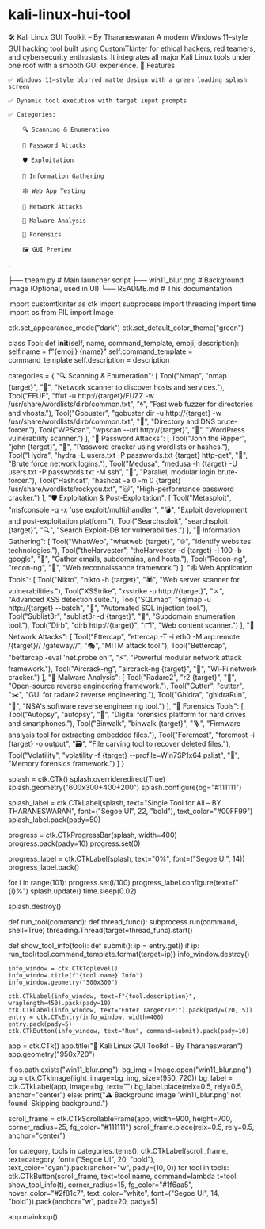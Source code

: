 # kali-linux-hui-tool
🛠️ Kali Linux GUI Toolkit – By Tharaneswaran
A modern Windows 11–style GUI hacking tool built using CustomTkinter for ethical hackers, red teamers, and cybersecurity enthusiasts.
It integrates all major Kali Linux tools under one roof with a smooth GUI experience.
🚀 Features

    ✅ Windows 11–style blurred matte design with a green loading splash screen

    ✅ Dynamic tool execution with target input prompts

    ✅ Categories:

        🔍 Scanning & Enumeration

        🔑 Password Attacks

        🛡️ Exploitation

        🧠 Information Gathering

        🕸️ Web App Testing

        📡 Network Attacks

        🧪 Malware Analysis

        📁 Forensics

        🖼️ GUI Preview

    .
├── theam.py               # Main launcher script
├── win11_blur.png         # Background image (Optional, used in UI)
└── README.md              # This documentation





import customtkinter as ctk
import subprocess
import threading
import time
import os
from PIL import Image

ctk.set_appearance_mode("dark")
ctk.set_default_color_theme("green")

class Tool:
    def __init__(self, name, command_template, emoji, description):
        self.name = f"{emoji} {name}"
        self.command_template = command_template
        self.description = description

categories = {
    "🔍 Scanning & Enumeration": [
        Tool("Nmap", "nmap {target}", "🧭", "Network scanner to discover hosts and services."),
        Tool("FFUF", "ffuf -u http://{target}/FUZZ -w /usr/share/wordlists/dirb/common.txt", "🌀", "Fast web fuzzer for directories and vhosts."),
        Tool("Gobuster", "gobuster dir -u http://{target} -w /usr/share/wordlists/dirb/common.txt", "🚪", "Directory and DNS brute-forcer."),
        Tool("WPScan", "wpscan --url http://{target}", "📝", "WordPress vulnerability scanner.")
    ],
    "🔑 Password Attacks": [
        Tool("John the Ripper", "john {target}", "🔨", "Password cracker using wordlists or hashes."),
        Tool("Hydra", "hydra -L users.txt -P passwords.txt {target} http-get", "🐍", "Brute force network logins."),
        Tool("Medusa", "medusa -h {target} -U users.txt -P passwords.txt -M ssh", "👹", "Parallel, modular login brute-forcer."),
        Tool("Hashcat", "hashcat -a 0 -m 0 {target} /usr/share/wordlists/rockyou.txt", "🐱", "High-performance password cracker.")
    ],
    "🛡️ Exploitation & Post-Exploitation": [
        Tool("Metasploit", "msfconsole -q -x 'use exploit/multi/handler'", "💣", "Exploit development and post-exploitation platform."),
        Tool("Searchsploit", "searchsploit {target}", "🔍", "Search Exploit-DB for vulnerabilities.")
    ],
    "🧠 Information Gathering": [
        Tool("WhatWeb", "whatweb {target}", "🌐", "Identify websites' technologies."),
        Tool("theHarvester", "theHarvester -d {target} -l 100 -b google", "🍴", "Gather emails, subdomains, and hosts."),
        Tool("Recon-ng", "recon-ng", "🧠", "Web reconnaissance framework.")
    ],
    "🕸️ Web Application Tools": [
        Tool("Nikto", "nikto -h {target}", "🕷️", "Web server scanner for vulnerabilities."),
        Tool("XSStrike", "xsstrike -u http://{target}", "⚔️", "Advanced XSS detection suite."),
        Tool("SQLmap", "sqlmap -u http://{target} --batch", "🧪", "Automated SQL injection tool."),
        Tool("Sublist3r", "sublist3r -d {target}", "📜", "Subdomain enumeration tool."),
        Tool("Dirb", "dirb http://{target}", "🗂️", "Web content scanner.")
    ],
    "📡 Network Attacks": [
        Tool("Ettercap", "ettercap -T -i eth0 -M arp:remote /{target}// /gateway//", "🎭", "MITM attack tool."),
        Tool("Bettercap", "bettercap -eval 'net.probe on'", "⚡", "Powerful modular network attack framework."),
        Tool("Aircrack-ng", "aircrack-ng {target}", "📶", "Wi-Fi network cracker.")
    ],
    "🧪 Malware Analysis": [
        Tool("Radare2", "r2 {target}", "🔬", "Open-source reverse engineering framework."),
        Tool("Cutter", "cutter", "✂️", "GUI for radare2 reverse engineering."),
        Tool("Ghidra", "ghidraRun", "🐉", "NSA's software reverse engineering tool.")
    ],
    "📁 Forensics Tools": [
        Tool("Autopsy", "autopsy", "🧩", "Digital forensics platform for hard drives and smartphones."),
        Tool("Binwalk", "binwalk {target}", "🪜", "Firmware analysis tool for extracting embedded files."),
        Tool("Foremost", "foremost -i {target} -o output", "🗃️", "File carving tool to recover deleted files."),
        Tool("Volatility", "volatility -f {target} --profile=Win7SP1x64 pslist", "🧠", "Memory forensics framework.")
    ]
}

splash = ctk.CTk()
splash.overrideredirect(True)
splash.geometry("600x300+400+200")
splash.configure(bg="#111111")

splash_label = ctk.CTkLabel(splash, text="Single Tool for All – BY THARANESWARAN", font=("Segoe UI", 22, "bold"), text_color="#00FF99")
splash_label.pack(pady=50)

progress = ctk.CTkProgressBar(splash, width=400)
progress.pack(pady=10)
progress.set(0)

progress_label = ctk.CTkLabel(splash, text="0%", font=("Segoe UI", 14))
progress_label.pack()

for i in range(101):
    progress.set(i/100)
    progress_label.configure(text=f"{i}%")
    splash.update()
    time.sleep(0.02)

splash.destroy()

def run_tool(command):
    def thread_func():
        subprocess.run(command, shell=True)
    threading.Thread(target=thread_func).start()

def show_tool_info(tool):
    def submit():
        ip = entry.get()
        if ip:
            run_tool(tool.command_template.format(target=ip))
        info_window.destroy()

    info_window = ctk.CTkToplevel()
    info_window.title(f"{tool.name} Info")
    info_window.geometry("500x300")

    ctk.CTkLabel(info_window, text=f"{tool.description}", wraplength=450).pack(pady=10)
    ctk.CTkLabel(info_window, text="Enter Target/IP:").pack(pady=(20, 5))
    entry = ctk.CTkEntry(info_window, width=400)
    entry.pack(pady=5)
    ctk.CTkButton(info_window, text="Run", command=submit).pack(pady=10)

app = ctk.CTk()
app.title("🔧 Kali Linux GUI Toolkit - By Tharaneswaran")
app.geometry("950x720")

if os.path.exists("win11_blur.png"):
    bg_img = Image.open("win11_blur.png")
    bg = ctk.CTkImage(light_image=bg_img, size=(950, 720))
    bg_label = ctk.CTkLabel(app, image=bg, text="")
    bg_label.place(relx=0.5, rely=0.5, anchor="center")
else:
    print("⚠️ Background image 'win11_blur.png' not found. Skipping background.")

scroll_frame = ctk.CTkScrollableFrame(app, width=900, height=700, corner_radius=25, fg_color="#111111")
scroll_frame.place(relx=0.5, rely=0.5, anchor="center")

for category, tools in categories.items():
    ctk.CTkLabel(scroll_frame, text=category, font=("Segoe UI", 20, "bold"), text_color="cyan").pack(anchor="w", pady=(10, 0))
    for tool in tools:
        ctk.CTkButton(scroll_frame, text=tool.name, command=lambda t=tool: show_tool_info(t),
                      corner_radius=15, fg_color="#1f6aa5", hover_color="#2f81c7", text_color="white", font=("Segoe UI", 14, "bold")).pack(anchor="w", padx=20, pady=5)

app.mainloop()
